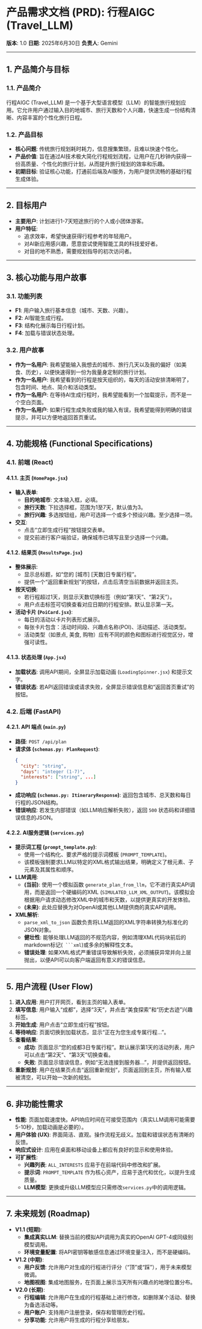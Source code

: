 # 产品需求文档 (PRD): 行程AIGC (Travel_LLM)

**版本**: 1.0
**日期**: 2025年6月30日
**负责人**: Gemini

---

## 1. 产品简介与目标

### 1.1. 产品简介
行程AIGC (Travel_LLM) 是一个基于大型语言模型（LLM）的智能旅行规划应用。它允许用户通过输入目的地城市、旅行天数和个人兴趣，快速生成一份结构清晰、内容丰富的个性化旅行日程。

### 1.2. 产品目标
- **核心问题**: 传统旅行规划耗时耗力，信息搜集繁琐，且难以快速个性化。
- **产品价值**: 旨在通过AI技术极大简化行程规划流程，让用户在几秒钟内获得一份高质量、个性化的旅行计划，从而提升旅行规划的效率和乐趣。
- **初期目标**: 验证核心功能，打通前后端及AI服务，为用户提供流畅的基础行程生成体验。

---

## 2. 目标用户

- **主要用户**: 计划进行1-7天短途旅行的个人或小团体游客。
- **用户特征**:
  - 追求效率，希望快速获得行程参考的年轻用户。
  - 对AI新应用感兴趣，愿意尝试使用智能工具的科技爱好者。
  - 对目的地不熟悉，需要规划指导的初次访问者。

---

## 3. 核心功能与用户故事

### 3.1. 功能列表
- **F1**: 用户输入旅行基本信息（城市、天数、兴趣）。
- **F2**: AI智能生成行程。
- **F3**: 结构化展示每日行程计划。
- **F4**: 加载与错误状态处理。

### 3.2. 用户故事
- **作为一名用户**: 我希望能输入我想去的城市、旅行几天以及我的偏好（如美食、历史），以便快速得到一份为我量身定制的旅行计划。
- **作为一名用户**: 我希望看到的行程是按天组织的，每天的活动安排清晰明了，包含时间、地点、简介和活动类型。
- **作为一名用户**: 在等待AI生成行程时，我希望能看到一个加载提示，而不是一个空白页面。
- **作为一名用户**: 如果行程生成失败或我的输入有误，我希望能得到明确的错误提示，并可以方便地返回首页重试。

---

## 4. 功能规格 (Functional Specifications)

### 4.1. 前端 (React)

#### 4.1.1. 主页 (`HomePage.jsx`)
- **输入表单**:
  - **目的地城市**: 文本输入框，必填。
  - **旅行天数**: 下拉选择框，范围为1至7天，默认值为3。
  - **旅行兴趣**: 多选按钮组，用户可选择一个或多个预设兴趣。至少选择一项。
- **交互**:
  - 点击“立即生成行程”按钮提交表单。
  - 提交前进行客户端验证，确保城市已填写且至少选择一个兴趣。

#### 4.1.2. 结果页 (`ResultsPage.jsx`)
- **整体展示**:
  - 显示总标题，如“您的 [城市] [天数]日专属行程”。
  - 提供一个“返回重新规划”的按钮，点击后清空当前数据并返回主页。
- **按天切换**:
  - 若行程超过1天，则显示天数切换标签（例如“第1天”、“第2天”）。
  - 用户点击标签可切换查看对应日期的行程安排。默认显示第一天。
- **活动卡片 (`PoiCard.jsx`)**:
  - 每日的活动以卡片列表形式展示。
  - 每张卡片包含：活动时间段、兴趣点名称(POI)、活动描述、活动类型。
  - 活动类型（如景点, 美食, 购物）应有不同的颜色和图标进行视觉区分，增强可读性。

#### 4.1.3. 状态处理 (`App.jsx`)
- **加载状态**: 调用API期间，全屏显示加载动画 (`LoadingSpinner.jsx`) 和提示文字。
- **错误状态**: 若API返回错误或请求失败，全屏显示错误信息和“返回首页重试”的按钮。

### 4.2. 后端 (FastAPI)

#### 4.2.1. API 端点 (`main.py`)
- **路径**: `POST /api/plan`
- **请求体 (`schemas.py: PlanRequest`)**:
  ```json
  {
    "city": "string",
    "days": "integer (1-7)",
    "interests": ["string", ...]
  }
  ```
- **成功响应 (`schemas.py: ItineraryResponse`)**: 返回包含城市、总天数和每日行程的JSON结构。
- **错误响应**: 若发生内部错误（如LLM响应解析失败），返回 `500` 状态码和详细错误信息的JSON。

#### 4.2.2. AI服务逻辑 (`services.py`)
- **提示词工程 (`prompt_template.py`)**:
  - 使用一个结构化、要求严格的提示词模板 (`PROMPT_TEMPLATE`)。
  - 该模板强制要求LLM以特定的XML格式输出结果，明确定义了根元素、子元素及其属性和顺序。
- **LLM调用**:
  - **(当前)**: 使用一个模拟函数 `generate_plan_from_llm`，它不进行真实API调用，而是返回一个硬编码的XML (`SIMULATED_LLM_XML_OUTPUT`)。该模拟会根据用户请求动态修改XML中的城市和天数，以提供更真实的开发体验。
  - **(未来)**: 此处应替换为对OpenAI或其他LLM提供商的真实API调用。
- **XML解析**:
  - `parse_xml_to_json` 函数负责将LLM返回的XML字符串转换为标准化的JSON对象。
  - **健壮性**: 能够处理LLM返回的不规范内容，例如清理XML代码块前后的markdown标记(` ```xml`)或多余的解释性文本。
  - **错误处理**: 如果XML格式严重错误导致解析失败，必须捕获异常并向上层抛出，以便API可以向客户端返回有意义的错误信息。

---

## 5. 用户流程 (User Flow)

1.  **进入应用**: 用户打开网页，看到主页的输入表单。
2.  **填写信息**: 用户输入“成都”，选择“3天”，并点击“美食探索”和“历史古迹”兴趣标签。
3.  **开始生成**: 用户点击“立即生成行程”按钮。
4.  **等待响应**: 页面切换到加载状态，显示“正在为您生成专属行程...”。
5.  **查看结果**:
    - **成功**: 页面显示“您的成都3日专属行程”。默认展示第1天的活动列表，用户可以点击“第2天”、“第3天”切换查看。
    - **失败**: 页面显示错误信息，例如“无法连接到服务器...”，并提供返回按钮。
6.  **重新规划**: 用户在结果页点击“返回重新规划”，页面返回到主页，所有输入框被清空，可以开始一次新的规划。

---

## 6. 非功能性需求

- **性能**: 页面加载速度快。API响应时间在可接受范围内（真实LLM调用可能需要5-10秒，加载动画是必要的）。
- **用户体验 (UX)**: 界面简洁、直观。操作流程无歧义。加载和错误状态有清晰的反馈。
- **响应式设计**: 应用在桌面和移动设备上都应有良好的显示和使用体验。
- **可扩展性**:
  - **兴趣列表**: `ALL_INTERESTS` 应易于在前端代码中修改和扩展。
  - **提示词**: `PROMPT_TEMPLATE` 作为核心资产，应易于迭代和优化，以提升生成质量。
  - **LLM模型**: 更换或升级LLM模型应只需修改`services.py`中的调用逻辑。

---

## 7. 未来规划 (Roadmap)

- **V1.1 (短期)**:
  - **集成真实LLM**: 替换当前的模拟API调用为真实的OpenAI GPT-4或同级别模型调用。
  - **环境变量配置**: 将API密钥等敏感信息通过环境变量注入，而不是硬编码。
- **V1.2 (中期)**:
  - **用户反馈**: 允许用户对生成的行程进行评分（“顶”或“踩”），用于未来模型微调。
  - **地图视图**: 集成地图服务，在页面上展示当天所有兴趣点的地理位置分布。
- **V2.0 (长期)**:
  - **行程编辑**: 允许用户在生成的行程基础上进行修改，如删除某个活动、替换为备选活动等。
  - **用户账户**: 支持用户注册登录，保存和管理历史行程。
  - **分享功能**: 允许用户将生成的行程分享给朋友。
